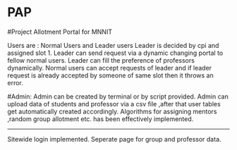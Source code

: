 # PAP

#Project Allotment Portal for MNNIT

Users are : Normal Users and Leader users
Leader is decided by cpi and assigned slot 1.
Leader can send request via a dynamic changing portal to fellow normal users.
Leader can fill the preference of professors dynamically.
Normal users can accept requests of leader and if leader request is already accepted by someone of same slot then it throws an error.


#Admin:
Admin can be created by terminal or by script provided.
Admin can upload data of students and professor via a csv file ,after that user tables get automatically created accordingly.
Algorithms for assigning mentors ,random group allotment etc. has been effectively implemented.


***
Sitewide login implemented.
Seperate page for group and professor data.
